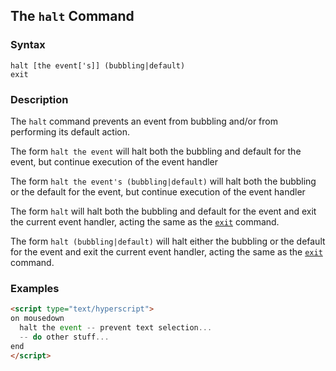 
## The `halt` Command

### Syntax

```ebnf
halt [the event['s]] (bubbling|default)
exit
```

### Description

The `halt` command prevents an event from bubbling and/or from performing its default action.

The form `halt the event` will halt both the bubbling and default for the event, but continue execution of the
event handler

The form `halt the event's (bubbling|default)` will halt both the bubbling or the default for the event, but continue 
execution of the event handler

The form `halt` will halt both the bubbling and default for the event and exit the current event handler, acting the same
as the [`exit`](/commands/return) command.

The form `halt (bubbling|default)` will halt either the bubbling or the default for the event and exit the current event 
handler, acting the same as the [`exit`](/commands/return) command.


### Examples

```html
<script type="text/hyperscript">
on mousedown
  halt the event -- prevent text selection...
  -- do other stuff...
end
</script>
```
